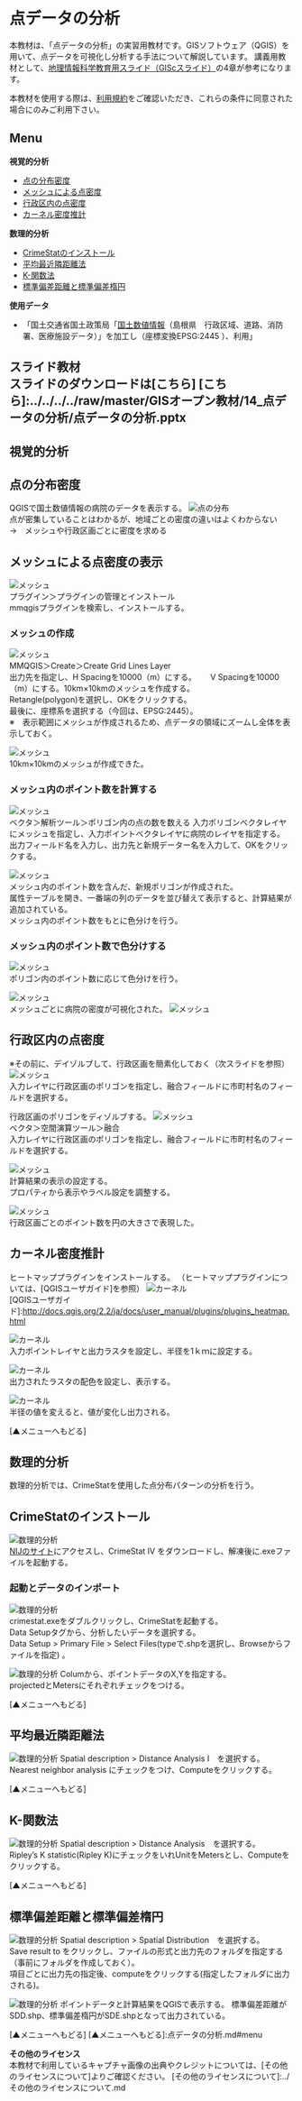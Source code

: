 # 点データの分析
本教材は、「点データの分析」の実習用教材です。GISソフトウェア（QGIS）を用いて、点データを可視化し分析する手法について解説しています。
講義用教材として、[地理情報科学教育用スライド（GIScスライド）]の4章が参考になります。  

本教材を使用する際は、[利用規約]をご確認いただき、これらの条件に同意された場合にのみご利用下さい。


[地理情報科学教育用スライド（GIScスライド）]:http://curricula.csis.u-tokyo.ac.jp/slide/4.html
[利用規約]:../../../master/利用規約.md
**Menu**
------
**視覚的分析**
* [点の分布密度](#点の分布密度)
* [メッシュによる点密度](#メッシュによる点密度)
* [行政区内の点密度](#行政区内の点密度)
* [カーネル密度推計](#カーネル密度推計)

**数理的分析**
* [CrimeStatのインストール](#CrimeStatのインストール)
* [平均最近隣距離法](#平均最近隣距離法)
* [K-関数法](#K-関数法)
* [標準偏差距離と標準偏差楕円](#標準偏差距離と標準偏差楕円)

**使用データ**

* 「国土交通省国土政策局「[国土数値情報]（島根県　行政区域、道路、消防署、医療施設データ）」を加工し（座標変換EPSG:2445 ）、利用」

[国土数値情報]:http://nlftp.mlit.go.jp/ksj/index.html

  **スライド教材**  
  スライドのダウンロードは[こちら]
  [こちら]:../../../../raw/master/GISオープン教材/14_点データの分析/点データの分析.pptx
-------
## 視覚的分析

## 点の分布密度
QGISで国土数値情報の病院のデータを表示する。
![点の分布](pic/14pic_1.png)  
点が密集していることはわかるが、地域ごとの密度の違いはよくわからない  
→　メッシュや行政区画ごとに密度を求める

## メッシュによる点密度の表示
![メッシュ](pic/14pic_2.png)  
プラグイン＞プラグインの管理とインストール  
mmqgisプラグインを検索し、インストールする。

### メッシュの作成
![メッシュ](pic/14pic_3.png)  
MMQGIS＞Create＞Create Grid Lines Layer  
出力先を指定し、H Spacingを10000（m）にする。　　
V Spacingを10000（m）にする。10km×10kmのメッシュを作成する。  
Retangle(polygon)を選択し、OKをクリックする。  
最後に、座標系を選択する（今回は、EPSG:2445）。  
※　表示範囲にメッシュが作成されるため、点データの領域にズームし全体を表示しておく。

![メッシュ](pic/14pic_4.png)  
10km×10kmのメッシュが作成できた。

### メッシュ内のポイント数を計算する
![メッシュ](pic/14pic_5.png)  
ベクタ＞解析ツール＞ポリゴン内の点の数を数える
入力ポリゴンベクタレイヤにメッシュを指定し、入力ポイントベクタレイヤに病院のレイヤを指定する。  
出力フィールド名を入力し、出力先と新規データー名を入力して、OKをクリックする。

![メッシュ](pic/14pic_6.png)  
メッシュ内のポイント数を含んだ、新規ポリゴンが作成された。  
属性テーブルを開き、一番端の列のデータを並び替えて表示すると、計算結果が追加されている。  
メッシュ内のポイント数をもとに色分けを行う。  

### メッシュ内のポイント数で色分けする
![メッシュ](pic/14pic_7.png)  
ポリゴン内のポイント数に応じて色分けを行う。

![メッシュ](pic/14pic_8.png)  
メッシュごとに病院の密度が可視化された。
![メッシュ](pic/14pic_9.png)  

## 行政区内の点密度
※その前に、デイゾルブして、行政区画を簡素化しておく（次スライドを参照）
![メッシュ](pic/14pic_10.png)  
入力レイヤに行政区画のポリゴンを指定し、融合フィールドに市町村名のフィールドを選択する。

行政区画のポリゴンをディゾルブする。
![メッシュ](pic/14pic_11.png)  
ベクタ＞空間演算ツール＞融合  
入力レイヤに行政区画のポリゴンを指定し、融合フィールドに市町村名のフィールドを選択する。

![メッシュ](pic/14pic_12.png)  
計算結果の表示の設定する。  
プロパティから表示やラベル設定を調整する。

![メッシュ](pic/14pic_13.png)  
行政区画ごとのポイント数を円の大きさで表現した。

## カーネル密度推計
ヒートマッププラグインをインストールする。
（ヒートマッププラグインについては、[QGISユーザガイド]を参照）
![カーネル](pic/14pic_14.png)  
[QGISユーザガイド]:http://docs.qgis.org/2.2/ja/docs/user_manual/plugins/plugins_heatmap.html

![カーネル](pic/14pic_15.png)  
入力ポイントレイヤと出力ラスタを設定し、半径を1ｋｍに設定する。

![カーネル](pic/14pic_16.png)  
出力されたラスタの配色を設定し、表示する。

![カーネル](pic/14pic_17.png)  
半径の値を変えると、値が変化し出力される。

[▲メニューへもどる]

## 数理的分析
数理的分析では、CrimeStatを使用した点分布パターンの分析を行う。

## CrimeStatのインストール
![数理的分析](pic/14pic_18.png)  
[NIJのサイト]にアクセスし、CrimeStat IV をダウンロードし、解凍後に.exeファイルを起動する。

[NIJのサイト]:http://nij.gov/topics/technology/maps/Pages/crimestat.aspx

### 起動とデータのインポート
![数理的分析](pic/14pic_19.png)  
crimestat.exeをダブルクリックし、CrimeStatを起動する。  
Data Setupタグから、分析したいデータを選択する。  
Data Setup > Primary File > Select Files(typeで.shpを選択し、Browseからファイルを指定) 。  

![数理的分析](pic/14pic_20.png)
Columから、ポイントデータのX,Yを指定する。  
projectedとMetersにそれぞれチェックをつける。  

[▲メニューへもどる]

## 平均最近隣距離法
![数理的分析](pic/14pic_21.png)
Spatial description >  Distance Analysis I　を選択する。  
Nearest neighbor analysis にチェックをつけ、Computeをクリックする。   

[▲メニューへもどる]

## K-関数法
![数理的分析](pic/14pic_22.png)
Spatial description >  Distance Analysis　を選択する。  
Ripley’s K statistic(Ripley K)にチェックをいれUnitをMetersとし、Computeをクリックする。  

[▲メニューへもどる]

## 標準偏差距離と標準偏差楕円
![数理的分析](pic/14pic_23.png)
Spatial description > Spatial Distribution　を選択する。  
Save result to をクリックし、ファイルの形式と出力先のフォルダを指定する（事前にフォルダを作成しておく）。  
項目ごとに出力先の指定後、computeをクリックする(指定したフォルダに出力される)。  

![数理的分析](pic/14pic_24.png)
ポイントデータと計算結果をQGISで表示する。
標準偏差距離がSDD.shp、標準偏差楕円がSDE.shpとなって出力されている。

[▲メニューへもどる]
[▲メニューへもどる]:点データの分析.md#menu

**その他のライセンス**  
本教材で利用しているキャプチャ画像の出典やクレジットについては、[その他のライセンスについて]よりご確認ください。
[その他のライセンスについて]:../その他のライセンスについて.md

